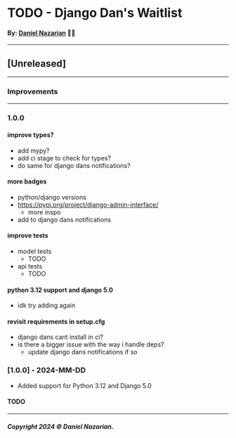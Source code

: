 # TODO - Django Dan's Waitlist
#### By: [Daniel Nazarian](https://danielnazarian) 🐧👹

-------------------------------------------------------
## [Unreleased]
-----
### Improvements



-----
### 1.0.0



#### improve types?
- add mypy?
- add ci stage to check for types?
- do same for django dans notifications?



#### more badges
- python/django versions
- https://pypi.org/project/django-admin-interface/
    - more inspo
- add to django dans notifications



#### improve tests
-  model tests
    - TODO
- api tests
    - TODO


#### python 3.12 support and django 5.0
- idk try adding again


#### revisit requirements in setup.cfg
- django dans cant install in ci?
- is there a bigger issue with the way i handle deps?
    - update django dans notifications if so


### [1.0.0] - 2024-MM-DD
- Added support for Python 3.12 and Django 5.0
#### TODO

-------------------------------------------------------

##### Copyright 2024 © Daniel Nazarian.
